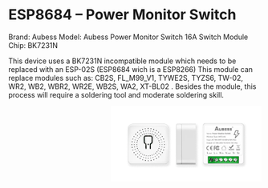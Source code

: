 # ESP8684 – Power Monitor Switch

Brand: Aubess
Model: Aubess Power Monitor Switch 16A Switch Module
Chip: BK7231N 

This device uses a BK7231N incompatible module which needs to be replaced with an ESP-02S (ESP8684 wich is a ESP8266) This module can replace modules such as: CB2S, FL_M99_V1, TYWE2S, TYZS6, TW-02, WR2, WB2, WBR2, WR2E, WB2S, WA2, XT-BL02 . Besides the module, this process will require a soldering tool and moderate soldering skill.

<img  style="float: right;" src="https://github.com/AchimPieters/ESP8684-POWER-SWITCH-WITH-POWER-MONITORING/blob/main/images/AUBESS%20POWER-SWITCH-WITH-POWER-MONITORING.png" width="300">

